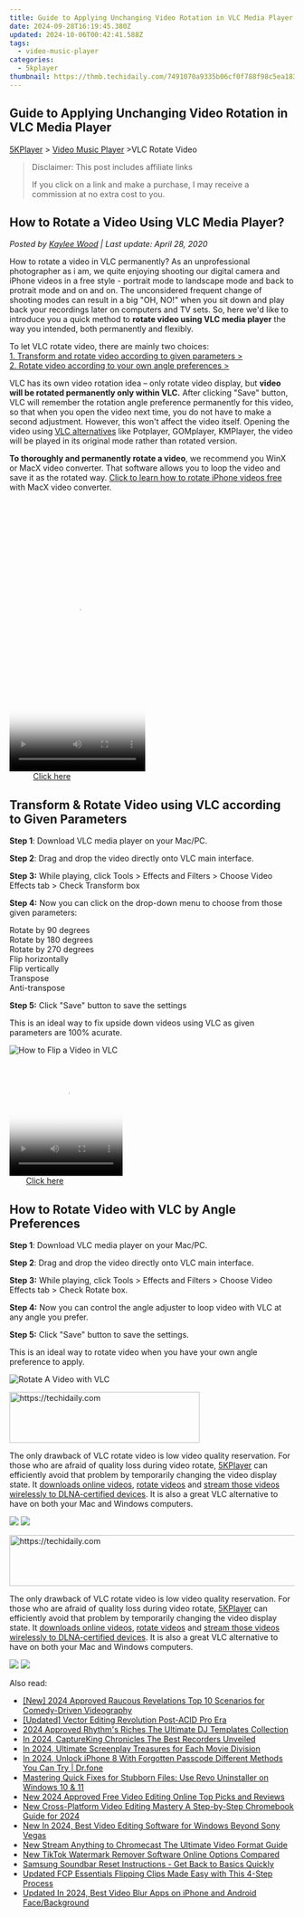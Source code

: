 ```yaml
---
title: Guide to Applying Unchanging Video Rotation in VLC Media Player
date: 2024-09-28T16:19:45.380Z
updated: 2024-10-06T00:42:41.588Z
tags:
  - video-music-player
categories:
  - 5kplayer
thumbnail: https://thmb.techidaily.com/7491070a9335b06cf0f788f98c5ea183aa46a07a80cbbf656563b42cbf1b4542.jpg
---
```


## Guide to Applying Unchanging Video Rotation in VLC Media Player

[5KPlayer](https://tools.techidaily.com/5kplayer/products/) \> [Video Music Player](https://tools.techidaily.com/5kplayer/video-music-player/) \>VLC Rotate Video 

>  Disclaimer: This post includes affiliate links
>
>  If you click on a link and make a purchase, I may receive a commission at no extra cost to you.
>

## How to Rotate a Video Using VLC Media Player?

 _Posted by [Kaylee Wood](https://www.quora.com/profile/Amanda-Hu-21) | Last update: April 28, 2020_

How to rotate a video in VLC permanently? As an unprofessional photographer as i am, we quite enjoying shooting our digital camera and iPhone videos in a free style - portrait mode to landscape mode and back to protrait mode and on and on. The unconsidered frequent change of shooting modes can result in a big "OH, NO!" when you sit down and play back your recordings later on computers and TV sets. So, here we'd like to introduce you a quick method to   **rotate video using VLC media player**  the way you intended, both permanently and flexibly.

To let VLC rotate video, there are mainly two choices:   
[1\. Transform and rotate video according to given parameters >](https://tools.techidaily.com/5kplayer/video-music-player/)  
[2\. Rotate video according to your own angle preferences >](https://tools.techidaily.com/5kplayer/video-music-player/)

VLC has its own video rotation idea – only rotate video display, but **video will be rotated permanently only within VLC.** After clicking "Save" button, VLC will remember the rotation angle preference permanently for this video, so that when you open the video next time, you do not have to make a second adjustment. However, this won't affect the video itself. Opening the video using [VLC alternatives](https://tools.techidaily.com/5kplayer/video-music-player/) like Potplayer, GOMplayer, KMPlayer, the video will be played in its original mode rather than rotated version. 

**To thoroughly and permanently rotate a video**, we recommend you WinX or MacX video converter. That software allows you to loop the video and save it as the rotated way. [Click to learn how to rotate iPhone videos free](https://tools.techidaily.com/macxdvd/products/) with MacX video converter.

<!-- affiliate ads begin -->
<span id="1770776">
					<video width="240" height="480" style="cursor:pointer"
           poster="//a.impactradius-go.com/display-clicktoplayimage/1770776.png"
           onclick="if(!this.playClicked){this.play();this.setAttribute('controls',true);this.playClicked=true;}">
	   <source src="//a.impactradius-go.com/display-ad/20702-1770776">
	   <img src="//a.impactradius-go.com/display-clicktoplayimage/1770776.png" style="border: none; height: 100%; width: 100%; object-fit: contain">
	</video>
	<div style="width:150px;text-align:center"><a href="javascript:window.open(decodeURIComponent('https%3A%2F%2Ftokenmetrics.sjv.io%2Fc%2F5597632%2F1770776%2F20702'), '_blank');void(0);">Click here</a></div>
</span>
<img height="0" width="0" src="https://imp.pxf.io/i/5597632/1770776/20702" style="position:absolute;visibility:hidden;" border="0" />
<!-- affiliate ads end -->

## Transform & Rotate Video using VLC according to Given Parameters

**Step 1**: Download VLC media player on your Mac/PC.

**Step 2**: Drag and drop the video directly onto VLC main interface.

**Step 3:** While playing, click Tools > Effects and Filters > Choose Video Effects tab > Check Transform box

**Step 4:** Now you can click on the drop-down menu to choose from those given parameters:

Rotate by 90 degrees  
 Rotate by 180 degrees  
 Rotate by 270 degrees  
 Flip horizontally  
 Flip vertically  
 Transpose  
 Anti-transpose

**Step 5:** Click "Save" button to save the settings   

This is an ideal way to fix upside down videos using VLC as given parameters are 100% acurate.

![How to Flip a Video in VLC](https://www.5kplayer.com/video-music-player/img/rotate-vlc.jpg) 

<!-- affiliate ads begin -->
<span id="1304648">
					<video width="200" height="200" style="cursor:pointer"
           poster="//a.impactradius-go.com/display-clicktoplayimage/1304648.png"
           onclick="if(!this.playClicked){this.play();this.setAttribute('controls',true);this.playClicked=true;}">
	   <source src="//a.impactradius-go.com/display-ad/15852-1304648">
	   <img src="//a.impactradius-go.com/display-clicktoplayimage/1304648.png" style="border: none; height: 100%; width: 100%; object-fit: contain">
	</video>
	<div style="width:125px;text-align:center"><a href="javascript:window.open(decodeURIComponent('https%3A%2F%2Fthefitville.pxf.io%2Fc%2F5597632%2F1304648%2F15852'), '_blank');void(0);">Click here</a></div>
</span>
<img height="0" width="0" src="https://imp.pxf.io/i/5597632/1304648/15852" style="position:absolute;visibility:hidden;" border="0" />
<!-- affiliate ads end -->

## How to Rotate Video with VLC by Angle Preferences

**Step 1**: Download VLC media player on your Mac/PC.

**Step 2**: Drag and drop the video directly onto VLC main interface.

**Step 3:** While playing, click Tools > Effects and Filters > Choose Video Effects tab > Check Rotate box.

**Step 4:** Now you can control the angle adjuster to loop video with VLC at any angle you prefer. 

**Step 5:** Click "Save" button to save the settings. 

This is an ideal way to rotate video when you have your own angle preference to apply. 

![Rotate A Video with VLC](https://www.5kplayer.com/video-music-player/img/rotate-vlc-angle.jpg)

<!-- affiliate ads begin -->
<a href="https://aligracehair.sjv.io/c/5597632/2135416/19272" target="_top" id="2135416">
  <img src="//a.impactradius-go.com/display-ad/19272-2135416" border="0" alt="https://techidaily.com" width="336" height="90"/>
</a>
<img height="0" width="0" src="https://aligracehair.sjv.io/i/5597632/2135416/19272" style="position:absolute;visibility:hidden;" border="0" />
<!-- affiliate ads end -->

 The only drawback of VLC rotate video is low video quality reservation. For those who are afraid of quality loss during video rotate, [5KPlayer](https://tools.techidaily.com/5kplayer/products/) can efficiently avoid that problem by temporarily changing the video display state. It [downloads online videos](https://tools.techidaily.com/5kplayer/youtube-download/), [rotate videos](https://tools.techidaily.com/5kplayer/video-music-player/) and [stream those videos wirelessly to DLNA-certified devices](https://tools.techidaily.com/5kplayer/dlna/). It is also a great VLC alternative to have on both your Mac and Windows computers. 

[![](https://www.5kplayer.com/video-music-player/../button/freedownwhitewin.png)](https://tools.techidaily.com/5kplayer/products/) [![](https://www.5kplayer.com/video-music-player/../button/freedownbackmac.png)](https://tools.techidaily.com/5kplayer/products/) 

<!-- affiliate ads begin -->
<a href="https://appsumo.8odi.net/c/5597632/2118320/7443" target="_top" id="2118320">
  <img src="//a.impactradius-go.com/display-ad/7443-2118320" border="0" alt="https://techidaily.com" width="728" height="90"/>
</a>
<img height="0" width="0" src="https://appsumo.8odi.net/i/5597632/2118320/7443" style="position:absolute;visibility:hidden;" border="0" />
<!-- affiliate ads end -->

 The only drawback of VLC rotate video is low video quality reservation. For those who are afraid of quality loss during video rotate, [5KPlayer](https://tools.techidaily.com/5kplayer/products/) can efficiently avoid that problem by temporarily changing the video display state. It [downloads online videos](https://tools.techidaily.com/5kplayer/youtube-download/), [rotate videos](https://tools.techidaily.com/5kplayer/video-music-player/) and [stream those videos wirelessly to DLNA-certified devices](https://tools.techidaily.com/5kplayer/dlna/). It is also a great VLC alternative to have on both your Mac and Windows computers. 

[![](https://www.5kplayer.com/video-music-player/../button/freedownwhitewin.png)](https://tools.techidaily.com/5kplayer/products/) [![](https://www.5kplayer.com/video-music-player/../button/freedownbackmac.png)](https://tools.techidaily.com/5kplayer/products/)

<ins class="adsbygoogle"
     style="display:block"
     data-ad-format="autorelaxed"
     data-ad-client="ca-pub-7571918770474297"
     data-ad-slot="1223367746"></ins>

<ins class="adsbygoogle"
     style="display:block"
     data-ad-client="ca-pub-7571918770474297"
     data-ad-slot="8358498916"
     data-ad-format="auto"
     data-full-width-responsive="true"></ins>

<span class="atpl-alsoreadstyle">Also read:</span>
<div><ul>
<li><a href="https://youtube-data.techidaily.com/024-approved-raucous-revelations-top-10-scenarios-for-comedy-driven-videography/"><u>[New] 2024 Approved Raucous Revelations Top 10 Scenarios for Comedy-Driven Videography</u></a></li>
<li><a href="https://some-tips.techidaily.com/updated-vector-editing-revolution-post-acid-pro-era/"><u>[Updated] Vector Editing Revolution Post-ACID Pro Era</u></a></li>
<li><a href="https://youtube-help.techidaily.com/2024-approved-rhythms-riches-the-ultimate-dj-templates-collection/"><u>2024 Approved Rhythm's Riches The Ultimate DJ Templates Collection</u></a></li>
<li><a href="https://video-screen-grab.techidaily.com/in-2024-captureking-chronicles-the-best-recorders-unveiled/"><u>In 2024, CaptureKing Chronicles The Best Recorders Unveiled</u></a></li>
<li><a href="https://fox-glue.techidaily.com/in-2024-ultimate-screenplay-treasures-for-each-movie-division/"><u>In 2024, Ultimate Screenplay Treasures for Each Movie Division</u></a></li>
<li><a href="https://iphone-unlock.techidaily.com/in-2024-unlock-iphone-8-with-forgotten-passcode-different-methods-you-can-try-drfone-by-drfone-ios/"><u>In 2024, Unlock iPhone 8 With Forgotten Passcode Different Methods You Can Try | Dr.fone</u></a></li>
<li><a href="https://win-forum.techidaily.com/mastering-quick-fixes-for-stubborn-files-use-revo-uninstaller-on-windows-10-and-11/"><u>Mastering Quick Fixes for Stubborn Files: Use Revo Uninstaller on Windows 10 & 11</u></a></li>
<li><a href="https://video-ai-editor.techidaily.com/new-2024-approved-free-video-editing-online-top-picks-and-reviews/"><u>New 2024 Approved Free Video Editing Online Top Picks and Reviews</u></a></li>
<li><a href="https://video-ai-editor.techidaily.com/new-cross-platform-video-editing-mastery-a-step-by-step-chromebook-guide-for-2024/"><u>New Cross-Platform Video Editing Mastery A Step-by-Step Chromebook Guide for 2024</u></a></li>
<li><a href="https://video-ai-editor.techidaily.com/new-in-2024-best-video-editing-software-for-windows-beyond-sony-vegas/"><u>New In 2024, Best Video Editing Software for Windows Beyond Sony Vegas</u></a></li>
<li><a href="https://video-ai-editor.techidaily.com/new-stream-anything-to-chromecast-the-ultimate-video-format-guide/"><u>New Stream Anything to Chromecast The Ultimate Video Format Guide</u></a></li>
<li><a href="https://video-ai-editor.techidaily.com/new-tiktok-watermark-remover-software-online-options-compared/"><u>New TikTok Watermark Remover Software Online Options Compared</u></a></li>
<li><a href="https://tech-recovery.techidaily.com/samsung-soundbar-reset-instructions-get-back-to-basics-quickly/"><u>Samsung Soundbar Reset Instructions - Get Back to Basics Quickly</u></a></li>
<li><a href="https://video-ai-editor.techidaily.com/updated-fcp-essentials-flipping-clips-made-easy-with-this-4-step-process/"><u>Updated FCP Essentials Flipping Clips Made Easy with This 4-Step Process</u></a></li>
<li><a href="https://video-ai-editor.techidaily.com/updated-in-2024-best-video-blur-apps-on-iphone-and-android-facebackground/"><u>Updated In 2024, Best Video Blur Apps on iPhone and Android Face/Background</u></a></li>
</ul></div>

